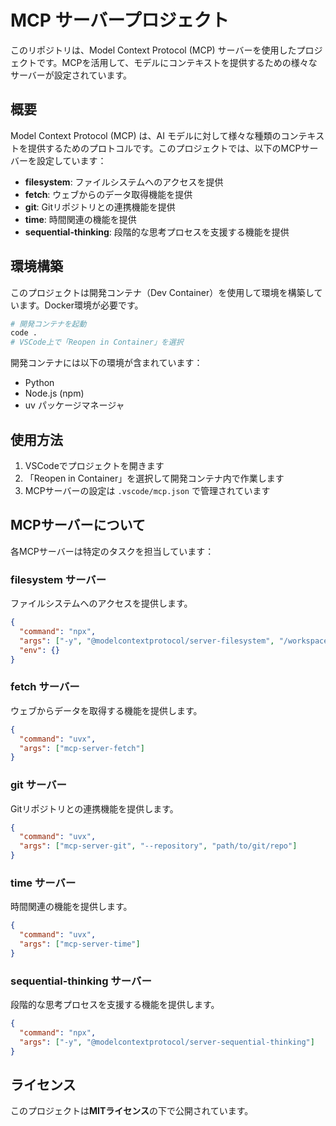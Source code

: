 # MCP サーバープロジェクト

このリポジトリは、Model Context Protocol (MCP) サーバーを使用したプロジェクトです。MCPを活用して、モデルにコンテキストを提供するための様々なサーバーが設定されています。

## 概要

Model Context Protocol (MCP) は、AI モデルに対して様々な種類のコンテキストを提供するためのプロトコルです。このプロジェクトでは、以下のMCPサーバーを設定しています：

- **filesystem**: ファイルシステムへのアクセスを提供
- **fetch**: ウェブからのデータ取得機能を提供
- **git**: Gitリポジトリとの連携機能を提供
- **time**: 時間関連の機能を提供
- **sequential-thinking**: 段階的な思考プロセスを支援する機能を提供

## 環境構築

このプロジェクトは開発コンテナ（Dev Container）を使用して環境を構築しています。Docker環境が必要です。

```bash
# 開発コンテナを起動
code .
# VSCode上で「Reopen in Container」を選択
```

開発コンテナには以下の環境が含まれています：
- Python
- Node.js (npm)
- uv パッケージマネージャ

## 使用方法

1. VSCodeでプロジェクトを開きます
2. 「Reopen in Container」を選択して開発コンテナ内で作業します
3. MCPサーバーの設定は `.vscode/mcp.json` で管理されています

## MCPサーバーについて

各MCPサーバーは特定のタスクを担当しています：

### filesystem サーバー

ファイルシステムへのアクセスを提供します。

```json
{
  "command": "npx",
  "args": ["-y", "@modelcontextprotocol/server-filesystem", "/workspace"],
  "env": {}
}
```

### fetch サーバー

ウェブからデータを取得する機能を提供します。

```json
{
  "command": "uvx",
  "args": ["mcp-server-fetch"]
}
```

### git サーバー

Gitリポジトリとの連携機能を提供します。

```json
{
  "command": "uvx",
  "args": ["mcp-server-git", "--repository", "path/to/git/repo"]
}
```

### time サーバー

時間関連の機能を提供します。

```json
{
  "command": "uvx",
  "args": ["mcp-server-time"]
}
```

### sequential-thinking サーバー

段階的な思考プロセスを支援する機能を提供します。

```json
{
  "command": "npx",
  "args": ["-y", "@modelcontextprotocol/server-sequential-thinking"]
}
```

## ライセンス

このプロジェクトは<b>MITライセンス</b>の下で公開されています。
